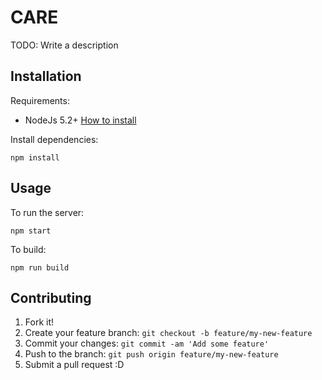# CARE

TODO: Write a description

## Installation

Requirements:

* NodeJs 5.2+ [How to install](https://nodejs.org/download/)

Install dependencies:

	npm install

## Usage

To run the server:

	npm start

To build:

	npm run build

## Contributing

1. Fork it!
2. Create your feature branch: `git checkout -b feature/my-new-feature`
3. Commit your changes: `git commit -am 'Add some feature'`
4. Push to the branch: `git push origin feature/my-new-feature`
5. Submit a pull request :D
